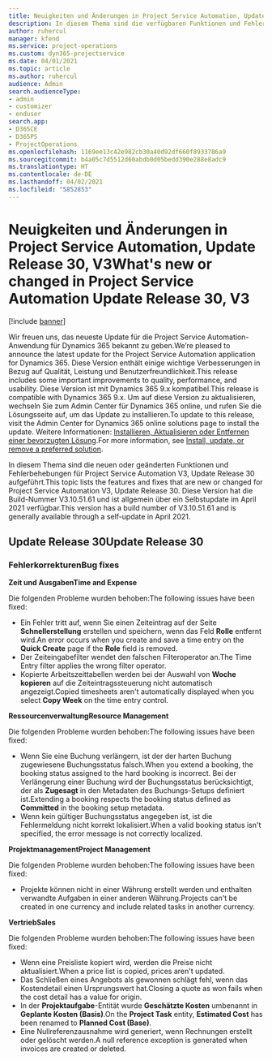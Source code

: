 ```yaml
---
title: Neuigkeiten und Änderungen in Project Service Automation, Update Release 30, V3
description: In diesem Thema sind die verfügbaren Funktionen und Fehlerbehebungen für Project Service Automation Update Release 30, V3 aufgeführt.
author: ruhercul
manager: kfend
ms.service: project-operations
ms.custom: dyn365-projectservice
ms.date: 04/01/2021
ms.topic: article
ms.author: ruhercul
audience: Admin
search.audienceType:
- admin
- customizer
- enduser
search.app:
- D365CE
- D365PS
- ProjectOperations
ms.openlocfilehash: 1169ee13c42e982cb30a40d92df660f8933786a9
ms.sourcegitcommit: b4a05c7d5512d60abdb0d05bedd390e288e8adc9
ms.translationtype: HT
ms.contentlocale: de-DE
ms.lasthandoff: 04/02/2021
ms.locfileid: "5852853"
---
```

# <a name="whats-new-or-changed-in-project-service-automation-update-release-30-v3"></a><span data-ttu-id="b200b-103">Neuigkeiten und Änderungen in Project Service Automation, Update Release 30, V3</span><span class="sxs-lookup"><span data-stu-id="b200b-103">What's new or changed in Project Service Automation Update Release 30, V3</span></span>

[!include [banner](../includes/psa-now-project-operations.md)]

<span data-ttu-id="b200b-104">Wir freuen uns, das neueste Update für die Project Service Automation-Anwendung für Dynamics 365 bekannt zu geben.</span><span class="sxs-lookup"><span data-stu-id="b200b-104">We’re pleased to announce the latest update for the Project Service Automation application for Dynamics 365.</span></span> <span data-ttu-id="b200b-105">Diese Version enthält einige wichtige Verbesserungen in Bezug auf Qualität, Leistung und Benutzerfreundlichkeit.</span><span class="sxs-lookup"><span data-stu-id="b200b-105">This release includes some important improvements to quality, performance, and usability.</span></span> <span data-ttu-id="b200b-106">Diese Version ist mit Dynamics 365 9.x kompatibel.</span><span class="sxs-lookup"><span data-stu-id="b200b-106">This release is compatible with Dynamics 365 9.x.</span></span> <span data-ttu-id="b200b-107">Um auf diese Version zu aktualisieren, wechseln Sie zum Admin Center für Dynamics 365 online, und rufen Sie die Lösungsseite auf, um das Update zu installieren.</span><span class="sxs-lookup"><span data-stu-id="b200b-107">To update to this release, visit the Admin Center for Dynamics 365 online solutions page to install the update.</span></span> <span data-ttu-id="b200b-108">Weitere Informationen: [Installieren, Aktualisieren oder Entfernen einer bevorzugten Lösung](https://docs.microsoft.com/power-platform/admin/install-remove-preferred-solution).</span><span class="sxs-lookup"><span data-stu-id="b200b-108">For more information, see [Install, update, or remove a preferred solution](https://docs.microsoft.com/power-platform/admin/install-remove-preferred-solution).</span></span>

<span data-ttu-id="b200b-109">In diesem Thema sind die neuen oder geänderten Funktionen und Fehlerbehebungen für Project Service Automation V3, Update Release 30 aufgeführt.</span><span class="sxs-lookup"><span data-stu-id="b200b-109">This topic lists the features and fixes that are new or changed for Project Service Automation V3, Update Release 30.</span></span> <span data-ttu-id="b200b-110">Diese Version hat die Build-Nummer V3.10.51.61 und ist allgemein über ein Selbstupdate im April 2021 verfügbar.</span><span class="sxs-lookup"><span data-stu-id="b200b-110">This version has a build number of V3.10.51.61 and is generally available through a self-update in April 2021.</span></span>

## <a name="update-release-30"></a><span data-ttu-id="b200b-111">Update Release 30</span><span class="sxs-lookup"><span data-stu-id="b200b-111">Update Release 30</span></span>

### <a name="bug-fixes"></a><span data-ttu-id="b200b-112">Fehlerkorrekturen</span><span class="sxs-lookup"><span data-stu-id="b200b-112">Bug fixes</span></span>

<span data-ttu-id="b200b-113">**Zeit und Ausgaben**</span><span class="sxs-lookup"><span data-stu-id="b200b-113">**Time and Expense**</span></span>

<span data-ttu-id="b200b-114">Die folgenden Probleme wurden behoben:</span><span class="sxs-lookup"><span data-stu-id="b200b-114">The following issues have been fixed:</span></span>

- <span data-ttu-id="b200b-115">Ein Fehler tritt auf, wenn Sie einen Zeiteintrag auf der Seite **Schnellerstellung** erstellen und speichern, wenn das Feld **Rolle** entfernt wird.</span><span class="sxs-lookup"><span data-stu-id="b200b-115">An error occurs when you create and save a time entry on the **Quick Create** page if the **Role** field is removed.</span></span>
- <span data-ttu-id="b200b-116">Der Zeiteingabefilter wendet den falschen Filteroperator an.</span><span class="sxs-lookup"><span data-stu-id="b200b-116">The Time Entry filter applies the wrong filter operator.</span></span>
- <span data-ttu-id="b200b-117">Kopierte Arbeitszeittabellen werden bei der Auswahl von **Woche kopieren** auf die Zeiteintragssteuerung nicht automatisch angezeigt.</span><span class="sxs-lookup"><span data-stu-id="b200b-117">Copied timesheets aren't automatically displayed when you select **Copy Week** on the time entry control.</span></span>

<span data-ttu-id="b200b-118">**Ressourcenverwaltung**</span><span class="sxs-lookup"><span data-stu-id="b200b-118">**Resource Management**</span></span>

<span data-ttu-id="b200b-119">Die folgenden Probleme wurden behoben:</span><span class="sxs-lookup"><span data-stu-id="b200b-119">The following issues have been fixed:</span></span>

- <span data-ttu-id="b200b-120">Wenn Sie eine Buchung verlängern, ist der der harten Buchung zugewiesene Buchungsstatus falsch.</span><span class="sxs-lookup"><span data-stu-id="b200b-120">When you extend a booking, the booking status assigned to the hard booking is incorrect.</span></span> <span data-ttu-id="b200b-121">Bei der Verlängerung einer Buchung wird der Buchungsstatus berücksichtigt, der als **Zugesagt** in den Metadaten des Buchungs-Setups definiert ist.</span><span class="sxs-lookup"><span data-stu-id="b200b-121">Extending a booking respects the booking status defined as **Committed** in the booking setup metadata.</span></span>
- <span data-ttu-id="b200b-122">Wenn kein gültiger Buchungsstatus angegeben ist, ist die Fehlermeldung nicht korrekt lokalisiert.</span><span class="sxs-lookup"><span data-stu-id="b200b-122">When a valid booking status isn't specified, the error message is not correctly localized.</span></span>

<span data-ttu-id="b200b-123">**Projektmanagement**</span><span class="sxs-lookup"><span data-stu-id="b200b-123">**Project Management**</span></span>

<span data-ttu-id="b200b-124">Die folgenden Probleme wurden behoben:</span><span class="sxs-lookup"><span data-stu-id="b200b-124">The following issues have been fixed:</span></span>

- <span data-ttu-id="b200b-125">Projekte können nicht in einer Währung erstellt werden und enthalten verwandte Aufgaben in einer anderen Währung.</span><span class="sxs-lookup"><span data-stu-id="b200b-125">Projects can't be created in one currency and include related tasks in another currency.</span></span>

<span data-ttu-id="b200b-126">**Vertrieb**</span><span class="sxs-lookup"><span data-stu-id="b200b-126">**Sales**</span></span>

<span data-ttu-id="b200b-127">Die folgenden Probleme wurden behoben:</span><span class="sxs-lookup"><span data-stu-id="b200b-127">The following issues have been fixed:</span></span>

- <span data-ttu-id="b200b-128">Wenn eine Preisliste kopiert wird, werden die Preise nicht aktualisiert.</span><span class="sxs-lookup"><span data-stu-id="b200b-128">When a price list is copied, prices aren't updated.</span></span>
- <span data-ttu-id="b200b-129">Das Schließen eines Angebots als gewonnen schlägt fehl, wenn das Kostendetail einen Ursprungswert hat.</span><span class="sxs-lookup"><span data-stu-id="b200b-129">Closing a quote as won fails when the cost detail has a value for origin.</span></span>
- <span data-ttu-id="b200b-130">In der **Projektaufgabe**-Entität wurde **Geschätzte Kosten** umbenannt in **Geplante Kosten (Basis)**.</span><span class="sxs-lookup"><span data-stu-id="b200b-130">On the **Project Task** entity, **Estimated Cost** has been renamed to **Planned Cost (Base)**.</span></span>
- <span data-ttu-id="b200b-131">Eine Nullreferenzausnahme wird generiert, wenn Rechnungen erstellt oder gelöscht werden.</span><span class="sxs-lookup"><span data-stu-id="b200b-131">A null reference exception is generated when invoices are created or deleted.</span></span>
